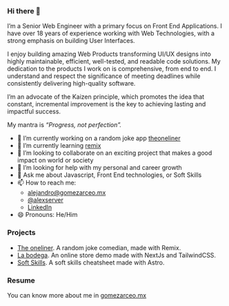 ### Hi there 👋

I’m a Senior Web Engineer with a primary focus on Front End Applications. I have over 18 years of experience working with Web Technologies, with a strong emphasis on building User Interfaces.

I enjoy building amazing Web Products transforming UI/UX designs into highly maintainable, efficient, well-tested, and readable code solutions.
My dedication to the products I work on is comprehensive, from end to end. I understand and respect the significance of meeting deadlines while consistently delivering high-quality software. 

I’m an advocate of the Kaizen principle, which promotes the idea that constant, incremental improvement is the key to achieving lasting and impactful success.

My mantra is _“Progress, not perfection”._

- 🔭 I’m currently working on a random joke app [theoneliner](https://github.com/alexserver/theoneliner)
- 🌱 I’m currently learning [remix](https://remix.run/)
- 👯 I’m looking to collaborate on an exciting project that makes a good impact on world or society
- 🤔 I’m looking for help with my personal and career growth
- 💬 Ask me about Javascript, Front End technologies, or Soft Skills
- 📫 How to reach me: 
  - [alejandro@gomezarceo.mx](mailto=alejandro@gomezarceo.mx)
  - [@alexserver](https://x.com/alexserver)
  - [LinkedIn](https://www.linkedin.com/in/alejandrogomezarceo/)
- 😄 Pronouns: He/Him

### Projects

- [The oneliner](https://theoneliner.netlify.app). A random joke comedian, made with Remix.
- [La bodega](https://github.com/alexserver/la-bodega). An online store demo made with NextJs and TailwindCSS.
- [Soft Skills](https://soft-skills.gomezarceo.mx/). A soft skills cheatsheet made with Astro.

### Resume

You can know more about me in [gomezarceo.mx](https://gomezarceo.mx/resume/en)

<!--
**alexserver/alexserver** is a ✨ _special_ ✨ repository because its `README.md` (this file) appears on your GitHub profile.

Here are some ideas to get you started:

- 🔭 I’m currently working on ...
- 🌱 I’m currently learning ...
- 👯 I’m looking to collaborate on ...
- 🤔 I’m looking for help with ...
- 💬 Ask me about ...
- 📫 How to reach me: ...
- 😄 Pronouns: ...
- ⚡ Fun fact: ...
-->
